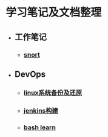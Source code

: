 # 学习笔记及文档整理

- ## 工作笔记  
  - ### [snort](./snort/snort.md)  
- ## DevOps
  - ### [linux系统备份及还原](DevOps/linux-backup-restore.md)  
  - ### [jenkins构建](DevOps/jenkins-build.md) 
  - ### [bash learn](DevOps/bash-learn.md) 


